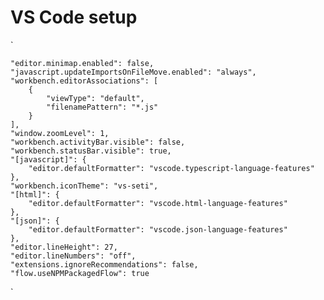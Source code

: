 # VS Code setup

`

    "editor.minimap.enabled": false,
    "javascript.updateImportsOnFileMove.enabled": "always",
    "workbench.editorAssociations": [
        {
            "viewType": "default",
            "filenamePattern": "*.js"
        }
    ],
    "window.zoomLevel": 1,
    "workbench.activityBar.visible": false,
    "workbench.statusBar.visible": true,
    "[javascript]": {
        "editor.defaultFormatter": "vscode.typescript-language-features"
    },
    "workbench.iconTheme": "vs-seti",
    "[html]": {
        "editor.defaultFormatter": "vscode.html-language-features"
    },
    "[json]": {
        "editor.defaultFormatter": "vscode.json-language-features"
    },
    "editor.lineHeight": 27,
    "editor.lineNumbers": "off",
    "extensions.ignoreRecommendations": false,
    "flow.useNPMPackagedFlow": true
`